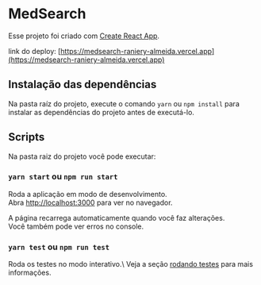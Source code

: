 # MedSearch

Esse projeto foi criado com [Create React App](https://github.com/facebook/create-react-app).

link do deploy: [https://medsearch-raniery-almeida.vercel.app](https://medsearch-raniery-almeida.vercel.app)

## Instalação das dependências
Na pasta raíz do projeto, execute o comando `yarn` ou `npm install` para instalar as dependências do projeto antes de executá-lo.

## Scripts

Na pasta raiz do projeto você pode executar:

### `yarn start` ou `npm run start`

Roda a aplicação em modo de desenvolvimento.\
Abra [http://localhost:3000](http://localhost:3000) para ver no navegador.

A página recarrega automaticamente quando você faz alterações.\
Você também pode ver erros no console.

### `yarn test` ou `npm run test`

Roda os testes no modo interativo.\ 
Veja a seção [rodando testes](https://facebook.github.io/create-react-app/docs/running-tests) para mais informações.